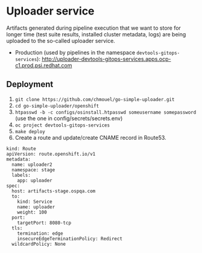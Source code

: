 Uploader service
===========================

Artifacts generated during pipeline execution that we want to store for longer time (test suite results, 
installed cluster metadata, logs) are being uploaded to the so-called uploader service.

* Production (used by pipelines in the namespace `devtools-gitops-services`): http://uploader-devtools-gitops-services.apps.ocp-c1.prod.psi.redhat.com

Deployment
----------

1. `git clone https://github.com/chmouel/go-simple-uploader.git`
2. `cd go-simple-uploader/openshift`
3. `htpasswd -b -c configs/osinstall.htpasswd someusername somepassword` (use the one in config/secrets/secrets.env)
4. `oc project devtools-gitops-services`
5. `make deploy`
6. Create a route and update/create CNAME record in Route53.

```
kind: Route
apiVersion: route.openshift.io/v1
metadata:
  name: uploader2
  namespace: stage
  labels:
    app: uploader
spec:
  host: artifacts-stage.ospqa.com
  to:
    kind: Service
    name: uploader
    weight: 100
  port:
    targetPort: 8080-tcp
  tls:
    termination: edge
    insecureEdgeTerminationPolicy: Redirect
  wildcardPolicy: None
```